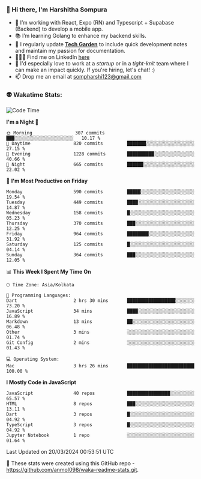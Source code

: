 ### 👋 Hi there, I'm Harshitha Sompura

- 🔧 I’m working with React, Expo (RN) and Typescript + Supabase (Backend) to develop a mobile app.
- 📚 I’m learning Golang to enhance my backend skills.
- 🌾 I regularly update **<u>[Tech Garden](https://tech-garden-hs.vercel.app/)</u>** to include quick development notes and maintain my passion for documentation.
- 👩🏻‍💻 Find me on LinkedIn <u>[here](https://www.linkedin.com/in/harshithasompura/)</u>
- 🐣 I'd especially love to work at a _startup_ or in a _tight-knit_ team where I can make an impact quickly. If you're hiring, let's chat! :)
- 📫 Drop me an email at [sompharshi123@gmail.com](mailto:sompharshi123@gmail.com)

### 👽 Wakatime Stats:
<!--START_SECTION:waka-->
![Code Time](http://img.shields.io/badge/Code%20Time-46%20hrs%2038%20mins-blue)

**I'm a Night 🦉** 

```text
🌞 Morning                307 commits         ███░░░░░░░░░░░░░░░░░░░░░░   10.17 % 
🌆 Daytime                820 commits         ███████░░░░░░░░░░░░░░░░░░   27.15 % 
🌃 Evening                1228 commits        ██████████░░░░░░░░░░░░░░░   40.66 % 
🌙 Night                  665 commits         ██████░░░░░░░░░░░░░░░░░░░   22.02 % 
```
📅 **I'm Most Productive on Friday** 

```text
Monday                   590 commits         █████░░░░░░░░░░░░░░░░░░░░   19.54 % 
Tuesday                  449 commits         ████░░░░░░░░░░░░░░░░░░░░░   14.87 % 
Wednesday                158 commits         █░░░░░░░░░░░░░░░░░░░░░░░░   05.23 % 
Thursday                 370 commits         ███░░░░░░░░░░░░░░░░░░░░░░   12.25 % 
Friday                   964 commits         ████████░░░░░░░░░░░░░░░░░   31.92 % 
Saturday                 125 commits         █░░░░░░░░░░░░░░░░░░░░░░░░   04.14 % 
Sunday                   364 commits         ███░░░░░░░░░░░░░░░░░░░░░░   12.05 % 
```


📊 **This Week I Spent My Time On** 

```text
🕑︎ Time Zone: Asia/Kolkata

💬 Programming Languages: 
Dart                     2 hrs 30 mins       ██████████████████░░░░░░░   73.20 % 
JavaScript               34 mins             ████░░░░░░░░░░░░░░░░░░░░░   16.89 % 
Markdown                 13 mins             ██░░░░░░░░░░░░░░░░░░░░░░░   06.48 % 
Other                    3 mins              ░░░░░░░░░░░░░░░░░░░░░░░░░   01.74 % 
Git Config               2 mins              ░░░░░░░░░░░░░░░░░░░░░░░░░   01.43 % 

💻 Operating System: 
Mac                      3 hrs 26 mins       █████████████████████████   100.00 % 
```

**I Mostly Code in JavaScript** 

```text
JavaScript               40 repos            ████████████████░░░░░░░░░   65.57 % 
HTML                     8 repos             ███░░░░░░░░░░░░░░░░░░░░░░   13.11 % 
Dart                     3 repos             █░░░░░░░░░░░░░░░░░░░░░░░░   04.92 % 
TypeScript               3 repos             █░░░░░░░░░░░░░░░░░░░░░░░░   04.92 % 
Jupyter Notebook         1 repo              ░░░░░░░░░░░░░░░░░░░░░░░░░   01.64 % 
```




 Last Updated on 20/03/2024 00:53:51 UTC
<!--END_SECTION:waka-->

👀 These stats were created using this GitHub repo - https://github.com/anmol098/waka-readme-stats.git. 
